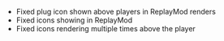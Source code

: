 - Fixed plug icon shown above players in ReplayMod renders
- Fixed icons showing in ReplayMod
- Fixed icons rendering multiple times above the player